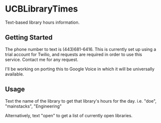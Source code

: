 UCBLibraryTimes
===============

Text-based library hours information.

Getting Started
---------------

The phone number to text is (443)681-6416. This is currently set up using a trial account for Twilio, and requests are required in order to use this service. Contact me for any request. 

I'll be working on porting this to Google Voice in which it will be universally available.

Usage
-----

Text the name of the library to get that library's hours for the day. i.e. "doe", "mainstacks", "Engineering"

Alternatively, text "open" to get a list of currently open libraries.
